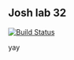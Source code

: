 ## Josh lab 32

[![Build Status](https://travis-ci.com/jozue06/32-combining-reducers.svg?branch=master)](https://travis-ci.com/jozue06/32-combining-reducers)

yay